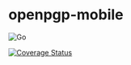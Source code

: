 # openpgp-mobile

![Go](https://github.com/jerson/openpgp-mobile/workflows/Go/badge.svg)

[![Coverage Status](https://coveralls.io/repos/github/jerson/rsa-mobile/badge.svg)](https://coveralls.io/github/jerson/rsa-mobile)